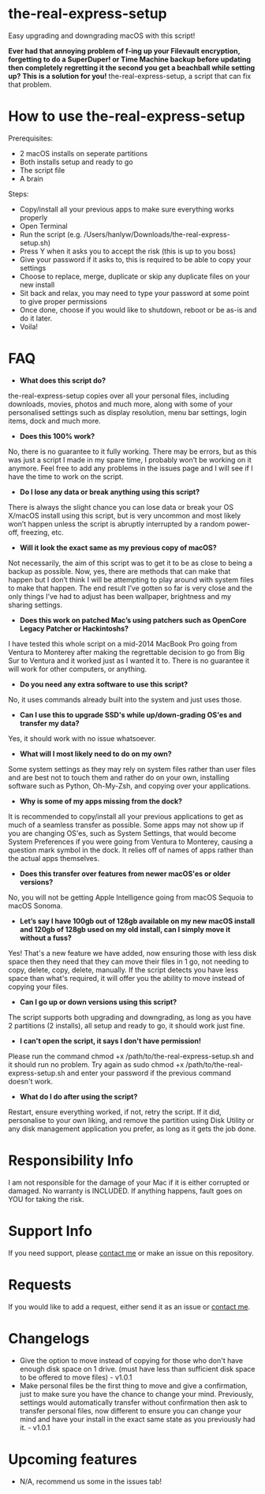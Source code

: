 # the-real-express-setup
Easy upgrading and downgrading macOS with this script!

**Ever had that annoying problem of f-ing up your Filevault encryption, forgetting to do a SuperDuper! or Time Machine backup before updating then completely regretting it the second you get a beachball while setting up? This is a solution for you!**
the-real-express-setup, a script that can fix that problem.

# How to use the-real-express-setup
Prerequisites:
- 2 macOS installs on seperate partitions
- Both installs setup and ready to go
- The script file
- A brain

Steps:
- Copy/install all your previous apps to make sure everything works properly
- Open Terminal
- Run the script (e.g. /Users/hanlyw/Downloads/the-real-express-setup.sh)
- Press Y when it asks you to accept the risk (this is up to you boss)
- Give your password if it asks to, this is required to be able to copy your settings
- Choose to replace, merge, duplicate or skip any duplicate files on your new install
- Sit back and relax, you may need to type your password at some point to give proper permissions
- Once done, choose if you would like to shutdown, reboot or be as-is and do it later.
- Voila!

# FAQ
- **What does this script do?**

the-real-express-setup copies over all your personal files, including downloads, movies, photos and much more, along with some of your personalised settings such as display resolution, menu bar settings, login items, dock and much more.

- **Does this 100% work?**

No, there is no guarantee to it fully working. There may be errors, but as this was just a script I made in my spare time, I probably won’t be working on it anymore. Feel free to add any problems in the issues page and I will see if I have the time to work on the script.

- **Do I lose any data or break anything using this script?**

There is always the slight chance you can lose data or break your OS X/macOS install using this script, but is very uncommon and most likely won’t happen unless the script is abruptly interrupted by a random power-off, freezing, etc.

- **Will it look the exact same as my previous copy of macOS?**

Not necessarily, the aim of this script was to get it to be as close to being a backup as possible. Now, yes, there are methods that can make that happen but I don’t think I will be attempting to play around with system files to make that happen. The end result I’ve gotten so far is very close and the only things I’ve had to adjust has been wallpaper, brightness and my sharing settings.

- **Does this work on patched Mac’s using patchers such as OpenCore Legacy Patcher or Hackintoshs?**

I have tested this whole script on a mid-2014 MacBook Pro going from Ventura to Monterey after making the regrettable decision to go from Big Sur to Ventura and it worked just as I wanted it to. There is no guarantee it will work for other computers, or anything.

- **Do you need any extra software to use this script?**

No, it uses commands already built into the system and just uses those.

- **Can I use this to upgrade SSD's while up/down-grading OS'es and transfer my data?**

Yes, it should work with no issue whatsoever.

- **What will I most likely need to do on my own?**

Some system settings as they may rely on system files rather than user files and are best not to touch them and rather do on your own, installing software such as Python, Oh-My-Zsh, and copying over your applications.

- **Why is some of my apps missing from the dock?**

It is recommended to copy/install all your previous applications to get as much of a seamless transfer as possible. Some apps may not show up if you are changing OS'es, such as System Settings, that would become System Preferences if you were going from Ventura to Monterey, causing a question mark symbol in the dock. It relies off of names of apps rather than the actual apps themselves.

- **Does this transfer over features from newer macOS'es or older versions?**

No, you will not be getting Apple Intelligence going from macOS Sequoia to macOS Sonoma.

- **Let’s say I have 100gb out of 128gb available on my new macOS install and 120gb of 128gb used on my old install, can I simply move it without a fuss?**

Yes! That's a new feature we have added, now ensuring those with less disk space then they need that they can move their files in 1 go, not needing to copy, delete, copy, delete, manually. If the script detects you have less space than what's required, it will offer you the ability to move instead of copying your files.

- **Can I go up or down versions using this script?**

The script supports both upgrading and downgrading, as long as you have 2 partitions (2 installs), all setup and ready to go, it should work just fine.

- **I can't open the script, it says I don't have permission!**

Please run the command chmod +x /path/to/the-real-express-setup.sh and it should run no problem. Try again as sudo chmod +x /path/to/the-real-express-setup.sh and enter your password if the previous command doesn't work.

- **What do I do after using the script?**

Restart, ensure everything worked, if not, retry the script. If it did, personalise to your own liking, and remove the partition using Disk Utility or any disk management application you prefer, as long as it gets the job done.

# Responsibility Info
I am not responsible for the damage of your Mac if it is either corrupted or damaged. No warranty is INCLUDED. If anything happens, fault goes on YOU for taking the risk.

# Support Info
If you need support, please [contact me](mailto:m4halgita@yahoo.com) or make an issue on this repository.

# Requests
If you would like to add a request, either send it as an issue or [contact me](mailto:m4halgita@yahoo.com).

# Changelogs
- Give the option to move instead of copying for those who don't have enough disk space on 1 drive. (must have less than sufficient disk space to be offered to move files) - v1.0.1
- Make personal files be the first thing to move and give a confirmation, just to make sure you have the chance to change your mind. Previously, settings would automatically transfer without confirmation then ask to transfer personal files, now different to ensure you can change your mind and have your install in the exact same state as you previously had it. - v1.0.1

# Upcoming features
- N/A, recommend us some in the issues tab!

